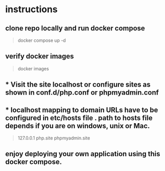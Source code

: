 # instructions

## clone repo locally and run docker compose
>docker compose up -d
## verify docker images 
>docker images
## * Visit the site localhost or configure sites as shown in conf.d/php.conf or phpmyadmin.conf
## * localhost mapping to domain URLs have to be configured in etc/hosts file . path to hosts file depends if you are on windows, unix or Mac.  
>127.0.0.1       php.site phpmyadmin.site
## enjoy deploying your own application using this docker compose. 